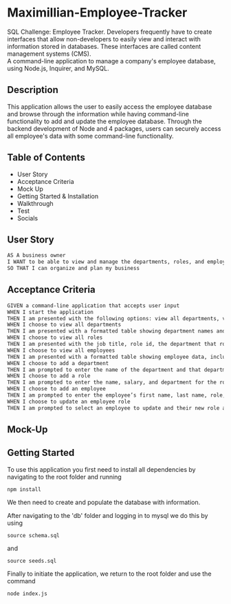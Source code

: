 # Maximillian-Employee-Tracker
SQL Challenge: Employee Tracker.
Developers frequently have to create interfaces that allow non-developers to easily view and interact with information stored in databases. These interfaces are called content management systems (CMS).  
A command-line application to manage a company's employee database, using Node.js, Inquirer, and MySQL.

## Description

This application allows the user to easily access the employee database and browse through the information while having command-line functionality to add and update the employee database. Through the backend development of Node and 4 packages, users can securely access all employee's data with some command-line functionality.

## Table of Contents

* User Story
* Acceptance Criteria
* Mock Up
* Getting Started & Installation
* Walkthrough
* Test
* Socials

## User Story

```md
AS A business owner
I WANT to be able to view and manage the departments, roles, and employees in my company
SO THAT I can organize and plan my business
```

## Acceptance Criteria

```md
GIVEN a command-line application that accepts user input
WHEN I start the application
THEN I am presented with the following options: view all departments, view all roles, view all employees, add a department, add a role, add an employee, and update an employee role
WHEN I choose to view all departments
THEN I am presented with a formatted table showing department names and department ids
WHEN I choose to view all roles
THEN I am presented with the job title, role id, the department that role belongs to, and the salary for that role
WHEN I choose to view all employees
THEN I am presented with a formatted table showing employee data, including employee ids, first names, last names, job titles, departments, salaries, and managers that the employees report to
WHEN I choose to add a department
THEN I am prompted to enter the name of the department and that department is added to the database
WHEN I choose to add a role
THEN I am prompted to enter the name, salary, and department for the role and that role is added to the database
WHEN I choose to add an employee
THEN I am prompted to enter the employee’s first name, last name, role, and manager, and that employee is added to the database
WHEN I choose to update an employee role
THEN I am prompted to select an employee to update and their new role and this information is updated in the database 
```

## Mock-Up
**Getting Started**
---
To use this application you first need to install all dependencies by navigating to the root folder and running

```
npm install
```

We then need to create and populate the database with information.

After navigating to the 'db' folder and logging in to mysql we do this by using

```
source schema.sql
```

and

```
source seeds.sql
```

Finally to initiate the application, we return to the root folder and use the command

```
node index.js
```
